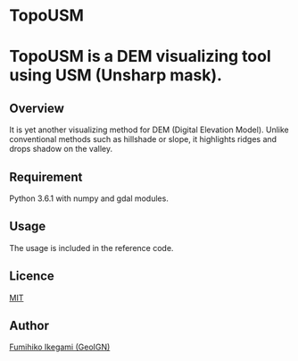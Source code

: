 # TopoUSM
TopoUSM is a DEM visualizing tool using USM (Unsharp mask).
====

## Overview
It is yet another visualizing method for DEM (Digital Elevation Model). 
Unlike conventional methods such as hillshade or slope, it highlights ridges and drops shadow on the valley. 

## Requirement
Python 3.6.1 with numpy and gdal modules.

## Usage
The usage is included in the reference code.

## Licence
[MIT](https://github.com/tcnksm/tool/blob/master/LICENCE)

## Author
[Fumihiko Ikegami (GeoIGN)](https://sites.google.com/view/fikegami/)



